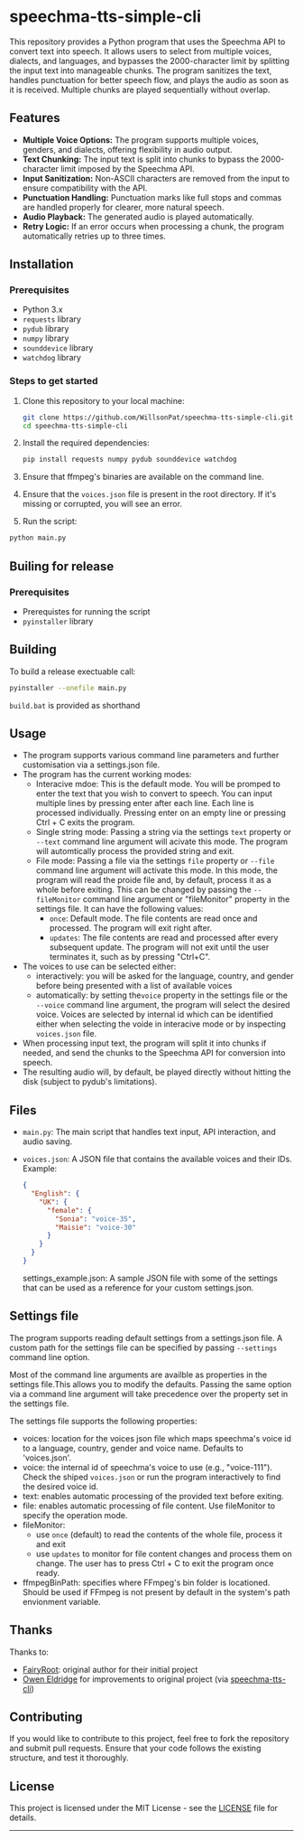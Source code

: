 # speechma-tts-simple-cli

This repository provides a Python program that uses the Speechma API to convert text into speech. It allows users to select from multiple voices, dialects, and languages, and bypasses the 2000-character limit by splitting the input text into manageable chunks. The program sanitizes the text, handles punctuation for better speech flow, and plays the audio as soon as it is received. Multiple chunks are played sequentially without overlap.

## Features

- **Multiple Voice Options:** The program supports multiple voices, genders, and dialects, offering flexibility in audio output.
- **Text Chunking:** The input text is split into chunks to bypass the 2000-character limit imposed by the Speechma API.
- **Input Sanitization:** Non-ASCII characters are removed from the input to ensure compatibility with the API.
- **Punctuation Handling:** Punctuation marks like full stops and commas are handled properly for clearer, more natural speech.
- **Audio Playback:** The generated audio is played automatically.
- **Retry Logic:** If an error occurs when processing a chunk, the program automatically retries up to three times.

## Installation

### Prerequisites

- Python 3.x
- `requests` library
- `pydub` library
- `numpy` library
- `sounddevice` library
- `watchdog` library

### Steps to get started

1. Clone this repository to your local machine:

   ```bash
   git clone https://github.com/WillsonPat/speechma-tts-simple-cli.git
   cd speechma-tts-simple-cli
   ```

1. Install the required dependencies:

   ```bash
   pip install requests numpy pydub sounddevice watchdog
   ```

1. Ensure that ffmpeg's binaries are available on the command line.

1. Ensure that the `voices.json` file is present in the root directory. If it's missing or corrupted, you will see an error.

1. Run the script:

  ```bash
  python main.py
  ```

## Builing for release

### Prerequisites

- Prerequistes for running the script
- `pyinstaller` library

## Building

To build a release exectuable call:
```bash
pyinstaller --onefile main.py
```

`build.bat` is provided as shorthand

## Usage

- The program supports various command line parameters and further customisation via a settings.json file.
- The program has the current working modes:
  - Interacive mdoe: This is the default mode. You will be promped to enter the text that you wish to convert to speech. You can input multiple lines by pressing enter after each line. Each line is processed individually. Pressing enter on an empty line or pressing Ctrl + C exits the program.
  - Single string mode: Passing a string via the settings `text` property or `--text` command line argument will acivate this mode. The program will automtically process the provided string and exit.
  - File mode: Passing a file via the settings `file` property or `--file` command line argument will activate this mode. In this mode, the program will read the proide file and, by default, process it as a whole before exiting. This can be changed by passing the `--fileMonitor` command line argument or "fileMonitor" property in the settings file. It can have the following values:
    - `once`: Default mode. The file contents are read once and processed. The program will exit right after.
    - `updates`: The file contents are read and processed after every subsequent update. The program will not exit until the user terminates it, such as by pressing "Ctrl+C".
- The voices to use can be selected either:
  - interactively: you will be asked for the language, country, and gender before being presented with a list of available voices
  - automatically: by setting the`voice` property in the settings file or the `--voice` command line argument, the program will select the desired voice. Voices are selected by internal id which can be identified either when selecting the voide in interacive mode or by inspecting `voices.json` file.
- When processing input text, the program will split it into chunks if needed, and send the chunks to the Speechma API for conversion into speech.
- The resulting audio will, by default, be played directly without hitting the disk (subject to pydub's limitations).

## Files

- `main.py`: The main script that handles text input, API interaction, and audio saving.
- `voices.json`: A JSON file that contains the available voices and their IDs. Example:

  ```json
  {
    "English": {
      "UK": {
        "female": {
          "Sonia": "voice-35",
          "Maisie": "voice-30"
        }
      }
    }
  }
  ```
  settings_example.json: A sample JSON file with some of the settings that can be used as a reference for your custom settings.json.

## Settings file 

The program supports reading default settings from a settings.json file. A custom path for the settings file can be specified by passing `--settings` command line option.

Most of the command line arguments are availble as properties in the settings file.This allows you to modify the defaults. Passing the same option via a command line argument will take precedence over the property set in the settings file.

The settings file supports the following properties:
- voices: location for the voices json file which maps speechma's voice id to a language, country, gender and voice name. Defaults to 'voices.json'.
- voice: the internal id of speechma's voice to use (e.g., "voice-111"). Check the shiped `voices.json` or run the program interactively to find the desired voice id.
- text: enables automatic processing of the provided text before exiting.
- file: enables automatic processing of file content. Use fileMonitor to specify the operation mode.
- fileMonitor:
  - use `once` (default) to read the contents of the whole file, process it and exit
  - use `updates` to monitor for file content changes and process them on change. The user has to press Ctrl + C to exit the program once ready.
- ffmpegBinPath: specifies where FFmpeg's bin folder is locationed. Should be used if FFmpeg is not present by default in the system's path envionment variable.

## Thanks

Thanks to:
* [FairyRoot](https://github.com/fairy-root): original author for their initial project 
* [Owen Eldridge](https://github.com/oweneldridge) for improvements to original project (via [speechma-tts-cli](https://github.com/oweneldridge/))

## Contributing

If you would like to contribute to this project, feel free to fork the repository and submit pull requests. Ensure that your code follows the existing structure, and test it thoroughly.

## License

This project is licensed under the MIT License - see the [LICENSE](LICENSE) file for details.

---
